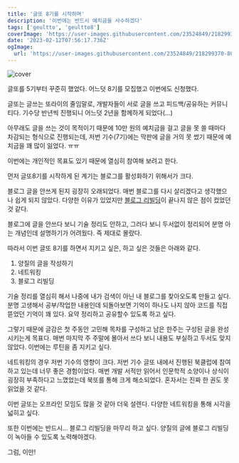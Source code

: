 ```yaml
---
title: '글또 8기를 시작하며'
description: '이번에는 반드시 예치금을 사수하겠다'
tags: ['geultto', 'geultto8']
coverImage: 'https://user-images.githubusercontent.com/23524849/218299370-80d3a527-9c26-47f7-bd7e-22e8a9d19768.png'
date: '2023-02-12T07:56:17.736Z'
ogImage:
  url: 'https://user-images.githubusercontent.com/23524849/218299370-80d3a527-9c26-47f7-bd7e-22e8a9d19768.png'
---
```


![cover](https://user-images.githubusercontent.com/23524849/218299741-67629307-cc01-4f67-834c-c8ae0b3ebad2.png 'cover')

글또를 5기부터 꾸준히 했었다. 어느덧 8기를 모집했고 이번에도 신청했다.

글또는 글쓰는 또라이의 줄임말로, 개발자들이 서로 글을 쓰고 피드백/공유하는 커뮤니티다. 기수당 반년씩 진행되니 어느덧 2년을 함께하게 되었다(...)

아무래도 글을 쓰는 것이 목적이기 때문에 10만 원의 예치금을 걸고 글을 못 쓸 때마다 차감되는 형식으로 진행되는데, 저번 기수(7기)에는 막판에 글을 거의 못 썼기 때문에 예치금을 꽤 많이 잃었다. ㅠㅠ

이번에는 개인적인 목표도 있기 때문에 열심히 참여해 보려고 한다.

먼저 글또8기를 시작하게 된 계기는 블로그를 활성화하기 위해서가 크다.

블로그 글을 안쓰게 된지 굉장히 오래되었다. 매번 블로그를 다시 살리겠다고 생각했으나 쉽게 되지 않았다. 다양한 이유가 있었지만 [블로그 리빌딩](./blog-renewal)이 끝나지 않은 점이 컸었던 것 같다.

블로그에 글을 안쓰다 보니 기술 정리도 안하고, 그러다 보니 두서없이 정리되어 분명 아는 개념인데 설명하기가 어려웠다. 즉 제대로 몰랐다.

따라서 이번 글또 8기를 하면서 지키고 싶은, 하고 싶은 것들은 아래와 같다.

1. 양질의 글을 작성하기
2. 네트워킹
3. 블로그 리빌딩

기술 정리를 열심히 해서 나중에 내가 검색이 아닌 내 블로그를 찾아오도록 만들고 싶다. 분명 고생해서 공부/작업한 내용인데 되돌아보면 기억이 하나도 나지 않아 코드를 직접 뜯었던 기억이 꽤 있다. 요약 정리하고 공유할수 있도록 하고 싶다.

그렇기 때문에 글감은 첫 주동안 고민해 목차를 구성하고 남은 한주는 구성된 글을 완성시키는게 목표다. 매번 마지막 주 주말에 몰아서 쓰다 보니 내용도 부실하고 두서도 맞지 않았다. 이번에는 루틴을 좀 지키고 싶다.

네트워킹의 경우 저번 기수의 영향이 크다. 저번 기수 글또 내에서 진행된 북클럽에 참여하고 있는데 너무 좋은 경험이었다. 매번 개발 서적만 읽어서 인문학적 소양이나 상식이 굉장히 부족하다고 느꼈었는데 북또를 통해 크게 해소되었다. 혼자서는 진짜 한 권도 못 읽었을 것 같다.

이번 글또는 오프라인 모임도 많을 것 같아 더욱 설렌다. 다양한 네트워킹을 통해 시각을 넓히고 싶다.

또한 이번에는 반드시... 블로그 리빌딩을 마무리 하고 싶다. 양질의 글에 블로그 리빌딩이 녹아들 수 있도록 노력해야겠다.

그럼, 이만!
